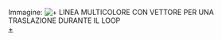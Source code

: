 Immagine:  ![+](https://i.imgur.com/mO7U8Ag.jpg)
LINEA MULTICOLORE CON VETTORE PER UNA TRASLAZIONE DURANTE IL LOOP  
[+](https://editor.p5js.org/r.babolin@gmail.com/full/S2_LfpxbC)
